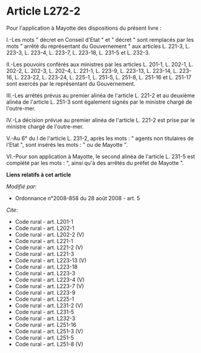 # Article L272-2

Pour l'application à Mayotte des dispositions du présent livre : 

I.-Les mots " décret en Conseil d'Etat " et " décret " sont remplacés par les mots " arrêté du représentant du Gouvernement "
aux articles L. 221-3, 
L. 223-3, 
L. 223-4, L. 223-7, L. 223-18, L. 231-5 et L. 232-3. 

II.-Les pouvoirs conférés aux ministres par les articles L. 201-1, L. 202-1, L. 202-2, L. 202-3, L. 202-4, L. 221-1, L.
223-9, L. 223-13, L. 223-14, L. 223-16, L. 223-22, L. 223-24, L. 225-1, L. 251-5, L. 251-8, L. 251-16 et L. 251-17 sont
exercés par le représentant du Gouvernement. 

III.-Les arrêtés prévus au premier alinéa de l'article L. 221-2 et au deuxième alinéa de l'article L. 251-3 sont également
signés par le ministre chargé de l'outre-mer. 

IV.-La décision prévue au premier alinéa de l'article L. 221-2 est prise par le ministre chargé de l'outre-mer.

V.-Au 6° du I de l'article L. 231-2, après les mots : " agents non titulaires de l'Etat ", sont insérés les mots : " ou de
Mayotte ". 

VI.-Pour son application à Mayotte, le second alinéa de l'article L. 231-5 est complété par les mots : ", ainsi qu'à des
arrêtés du préfet de Mayotte ".

**Liens relatifs à cet article**

_Modifié par_:

  - Ordonnance n°2008-858 du 28 août 2008 - art. 5

_Cite_:

  - Code rural - art. L201-1
  - Code rural - art. L202-1
  - Code rural - art. L202-2 (V)
  - Code rural - art. L221-1
  - Code rural - art. L221-2 (V)
  - Code rural - art. L221-3
  - Code rural - art. L223-13 (V)
  - Code rural - art. L223-18
  - Code rural - art. L223-3
  - Code rural - art. L223-4 (V)
  - Code rural - art. L223-7 (V)
  - Code rural - art. L223-9
  - Code rural - art. L225-1
  - Code rural - art. L231-2 (V)
  - Code rural - art. L231-5
  - Code rural - art. L232-3
  - Code rural - art. L251-16
  - Code rural - art. L251-3 (V)
  - Code rural - art. L251-5
  - Code rural - art. L251-8 (V)

